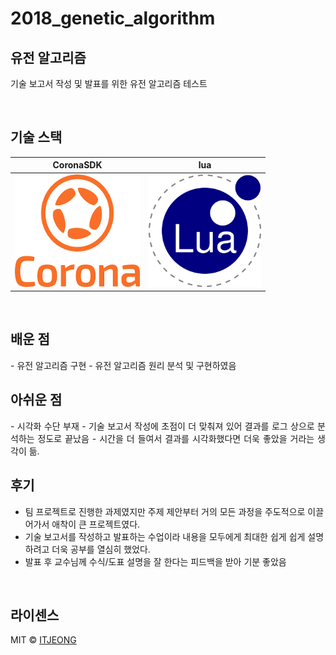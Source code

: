 # 2018_genetic_algorithm


## 유전 알고리즘

<p align="justify">
기술 보고서 작성 및 발표를 위한 유전 알고리즘 테스트


</p>


<br>

## 기술 스택

| CoronaSDK | lua |
| :--------: | :--------: |
|   <img src="https://raw.githubusercontent.com/ITJEONG-DEV/README/main/.images/coronasdk.png" width="200" height="180"/>   |   <img src="https://raw.githubusercontent.com/ITJEONG-DEV/README/main/.images/lua.png" width="180" height="180"/>    |

<br>


## 배운 점

<p align="justify">
- 유전 알고리즘 구현
    - 유전 알고리즘 원리 분석 및 구현하였음
</p>

## 아쉬운 점
<p align="justify">
- 시각화 수단 부재
    - 기술 보고서 작성에 초점이 더 맞춰져 있어 결과를 로그 상으로 분석하는 정도로 끝났음
    - 시간을 더 들여서 결과를 시각화했다면 더욱 좋았을 거라는 생각이 듦.
</p>

## 후기
<p align="justify">

- 팀 프로젝트로 진행한 과제였지만 주제 제안부터 거의 모든 과정을 주도적으로 이끌어가서 애착이 큰 프로젝트였다.
- 기술 보고서를 작성하고 발표하는 수업이라 내용을 모두에게 최대한 쉽게 쉽게 설명하려고 더욱 공부를 열심히 했었다.
- 발표 후 교수님께 수식/도표 설명을 잘 한다는 피드백을 받아 기분 좋았음

</p>


<br>

## 라이센스

MIT &copy; [ITJEONG](mailto:derbana1027@gmail.com)
